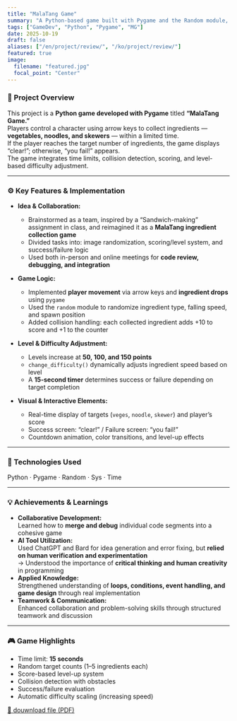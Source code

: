 ```yaml
---
title: "MalaTang Game"
summary: "A Python-based game built with Pygame and the Random module, where players collect MalaTang ingredients within a time limit while avoiding obstacles. The game features dynamic difficulty, scoring, and collision detection."
tags: ["GameDev", "Python", "Pygame", "MG"]
date: 2025-10-19
draft: false
aliases: ["/en/project/review/", "/ko/project/review/"]
featured: true
image:
  filename: "featured.jpg"
  focal_point: "Center"
---
```


### 🧠 Project Overview  
This project is a **Python game developed with Pygame** titled **“MalaTang Game.”**  
Players control a character using arrow keys to collect ingredients — **vegetables, noodles, and skewers** — within a limited time.  
If the player reaches the target number of ingredients, the game displays “clear!”; otherwise, “you fail!” appears.  
The game integrates time limits, collision detection, scoring, and level-based difficulty adjustment.

---

### ⚙️ Key Features & Implementation  
- **Idea & Collaboration:**  
  - Brainstormed as a team, inspired by a “Sandwich-making” assignment in class, and reimagined it as a **MalaTang ingredient collection game**  
  - Divided tasks into: image randomization, scoring/level system, and success/failure logic  
  - Used both in-person and online meetings for **code review, debugging, and integration**

- **Game Logic:**  
  - Implemented **player movement** via arrow keys and **ingredient drops** using `pygame`  
  - Used the `random` module to randomize ingredient type, falling speed, and spawn position  
  - Added collision handling: each collected ingredient adds +10 to score and +1 to the counter  

- **Level & Difficulty Adjustment:**  
  - Levels increase at **50, 100, and 150 points**  
  - `change_difficulty()` dynamically adjusts ingredient speed based on level  
  - A **15-second timer** determines success or failure depending on target completion  

- **Visual & Interactive Elements:**  
  - Real-time display of targets (`veges`, `noodle`, `skewer`) and player’s score  
  - Success screen: “clear!” / Failure screen: “you fail!”  
  - Countdown animation, color transitions, and level-up effects  

---

### 🧩 Technologies Used  
Python · Pygame · Random · Sys · Time  

---

### 💡 Achievements & Learnings  
- **Collaborative Development:**  
  Learned how to **merge and debug** individual code segments into a cohesive game  
- **AI Tool Utilization:**  
  Used ChatGPT and Bard for idea generation and error fixing, but **relied on human verification and experimentation**  
  → Understood the importance of **critical thinking and human creativity** in programming  
- **Applied Knowledge:**  
  Strengthened understanding of **loops, conditions, event handling, and game design** through real implementation  
- **Teamwork & Communication:**  
  Enhanced collaboration and problem-solving skills through structured teamwork and discussion  

---

### 🎮 Game Highlights  
- Time limit: **15 seconds**  
- Random target counts (1–5 ingredients each)  
- Score-based level-up system  
- Collision detection with obstacles  
- Success/failure evaluation  
- Automatic difficulty scaling (increasing speed)

[📄 douwnload file (PDF)](/files/hw1.pdf)